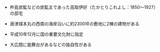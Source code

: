 - 杵島炭鉱などの炭鉱主であった高取伊好（たかとりこれよし：1850～1927）の邸宅

- 唐津城本丸の西南の海岸沿いに約2300坪の敷地に2棟の建物がある

- 平成10年12月に国の重要文化財に指定

- 大広間に能舞台があるなどの独自性がある
